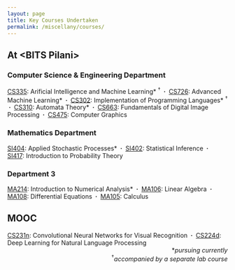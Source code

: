 ```yaml
---
layout: page
title: Key Courses Undertaken
permalink: /miscellany/courses/
---
```


<h2>At &lt;BITS Pilani&gt;</h2>

<h3>Computer Science & Engineering Department</h3>

<a href="">CS335</a>: Arificial Intelligence and Machine Learning* <sup>&dagger;</sup>
<b>&nbsp;&middot;&nbsp;</b> <a href="">CS726</a>: Advanced Machine Learning*
<b>&nbsp;&middot;&nbsp;</b> <a href="">CS302</a>: Implementation of Programming Languages* <sup>&dagger;</sup>
<b>&nbsp;&middot;&nbsp;</b> <a href="">CS310</a>: Automata Theory*
<b>&nbsp;&middot;&nbsp;</b> <a href="">CS663</a>: Fundamentals of Digital Image Processing
<b>&nbsp;&middot;&nbsp;</b> <a href="">CS475</a>: Computer Graphics

<h3>Mathematics Department</h3>
<a href="">SI404</a>: Applied Stochastic Processes*
<b>&nbsp;&middot;&nbsp;</b> <a href="">SI402</a>: Statistical Inference
<b>&nbsp;&middot;&nbsp;</b> <a href="">SI417</a>: Introduction to Probability Theory

<h3>Department 3</h3>
<a href="">MA214</a>: Introduction to Numerical Analysis*
<b>&nbsp;&middot;&nbsp;</b> <a href="">MA106</a>: Linear Algebra
<b>&nbsp;&middot;&nbsp;</b> <a href="">MA108</a>: Differential Equations
<b>&nbsp;&middot;&nbsp;</b> <a href="">MA105</a>: Calculus


<h2>MOOC</h2>
<a href="http://cs231n.stanford.edu/">CS231n</a>: Convolutional Neural Networks for Visual Recognition
<b>&nbsp;&middot;&nbsp;</b> <a href="http://cs224d.stanford.edu/">CS224d</a>: Deep Learning for Natural Language Processing

<div align= "right">
	*<i>pursuing currently</i><br><sup>&dagger;</sup><i>accompanied by a separate lab course</i>
</div>